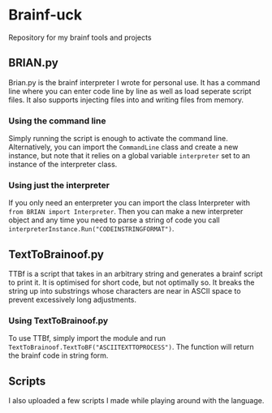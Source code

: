 # Brainf-uck
 Repository for my brainf tools and projects

## BRIAN.py
 Brian.py is the brainf interpreter I wrote for personal use. It has a command line where you can enter code line by line as well as load seperate script files. It also supports injecting files into and writing files from memory.
 
### Using the command line
 Simply running the script is enough to activate the command line. Alternatively, you can import the `CommandLine` class and create a new instance, but note that it relies on a global variable `interpreter` set to an instance of the interpreter class.

### Using just the interpreter
 If you only need an enterpreter you can import the class Interpreter with `from BRIAN import Interpreter`. Then you can make a new interpreter object and any time you need to parse a string of code you call `interpreterInstance.Run("CODEINSTRINGFORMAT")`.
 
## TextToBrainoof.py
 TTBf is a script that takes in an arbitrary string and generates a brainf script to print it. It is optimised for short code, but not optimally so. It breaks the string up into substrings whose characters are near in ASCII space to prevent excessively long adjustments.
 
### Using TextToBrainoof.py
 To use TTBf, simply import the module and run `TextToBrainoof.TextToBF("ASCIITEXTTOPROCESS")`. The function will return the brainf code in string form.
 
## Scripts
 I also uploaded a few scripts I made while playing around with the language.
 
